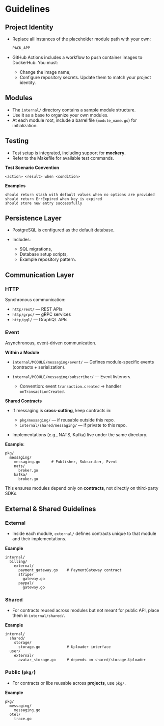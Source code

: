 # Guidelines

## Project Identity

* Replace all instances of the placeholder module path with your own:

  ```bash
  PACK_APP
  ```

* GitHub Actions includes a workflow to push container images to DockerHub.
  You must:

  * Change the image name;
  * Configure repository secrets.
    Update them to match your project identity.

## Modules

* The `internal/` directory contains a sample module structure.
* Use it as a base to organize your own modules.
* At each module root, include a barrel file (`module_name.go`) for initialization.

## Testing

* Test setup is integrated, including support for **mockery**.
* Refer to the Makefile for available test commands.

**Test Scenario Convention**

```
<action> <result> when <condition>
```

**Examples**

```
should return stash with default values when no options are provided
should return ErrExpired when key is expired
should store new entry successfully
```

## Persistence Layer

* PostgreSQL is configured as the default database.
* Includes:

  * SQL migrations,
  * Database setup scripts,
  * Example repository pattern.

## Communication Layer

### HTTP

Synchronous communication:

* `http/rest/` — REST APIs
* `http/grpc/` — gRPC services
* `http/gql/` — GraphQL APIs

### Event

Asynchronous, event-driven communication.

**Within a Module**

* `internal/MODULE/messaging/event/` — Defines module-specific events (contracts + serialization).
* `internal/MODULE/messaging/subscriber/` — Event listeners.

  * Convention: event `transaction.created` → handler `onTransactionCreated`.

**Shared Contracts**

* If messaging is **cross-cutting**, keep contracts in:

  * `pkg/messaging/` — if reusable outside this repo.
  * `internal/shared/messaging/` — if private to this repo.
* Implementations (e.g., NATS, Kafka) live under the same directory.

**Example:**

```
pkg/
  messaging/
    messaging.go     # Publisher, Subscriber, Event
    nats/
      broker.go
    kafka/
      broker.go
```

This ensures modules depend only on **contracts**, not directly on third-party SDKs.

## External & Shared Guidelines

### External

* Inside each module, `external/` defines contracts unique to that module and their implementations.

**Example**

```
internal/
  billing/
    external/
      payment_gateway.go    # PaymentGateway contract
      stripe/
        gateway.go
      paypal/
        gateway.go
```

### Shared

* For contracts reused across modules but not meant for public API, place them in `internal/shared/`.

**Example**

```
internal/
  shared/
    storage/
      storage.go            # Uploader interface
  user/
    external/
      avatar_storage.go     # depends on shared/storage.Uploader
```

### Public (`pkg/`)

* For contracts or libs reusable across **projects**, use `pkg/`.

**Example**

```
pkg/
  messaging/
    messaging.go
  otel/
    trace.go
```
